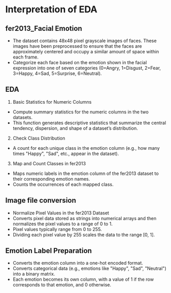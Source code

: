 # Interpretation of EDA
## fer2013_Facial Emotion
- The dataset contains 48x48 pixel grayscale images of faces. These images have been preprocessed to ensure that the faces are approximately centered and occupy a similar amount of space within each frame.
- Categorize each face based on the emotion shown in the facial expression into one of seven categories (0=Angry, 1=Disgust, 2=Fear, 3=Happy, 4=Sad, 5=Surprise, 6=Neutral).
## EDA
1. Basic Statistics for Numeric Columns
- Compute summary statistics for the numeric columns in the two datasets.
- This function generates descriptive statistics that summarize the central tendency, dispersion, and shape of a dataset’s distribution.
2. Check Class Distribution
- A count for each unique class in the emotion column (e.g., how many times "Happy", "Sad", etc., appear in the dataset).
3. Map and Count Classes in fer2013
- Maps numeric labels in the emotion column of the fer2013 dataset to their corresponding emotion names.
- Counts the occurrences of each mapped class.
## Image file conversion
- Normalize Pixel Values in the fer2013 Dataset
- Converts pixel data stored as strings into numerical arrays and then normalizes the pixel values to a range of 0 to 1.
- Pixel values typically range from 0 to 255.
- Dividing each pixel value by 255 scales the data to the range [0, 1].
## Emotion Label Preparation
- Converts the emotion column into a one-hot encoded format.
- Converts categorical data (e.g., emotions like "Happy", "Sad", "Neutral") into a binary matrix.
- Each emotion becomes its own column, with a value of 1 if the row corresponds to that emotion, and 0 otherwise.


